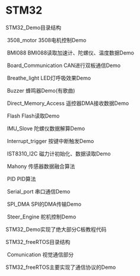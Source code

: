 # STM32

STM32_Demo目录结构


​		3508_motor 3508电机控制Demo

​		BMI088 BMI088读取加速计、陀螺仪、温度数据Demo

​		Board_Communication CAN进行双板通信Demo

​		Breathe_light LED灯呼吸效果Demo

​		Buzzer 蜂鸣器Demo(有歌曲)

​		Direct_Memory_Access 遥控器DMA接收数据Demo

​		Flash Flash读取Demo

​		IMU_Slove 陀螺仪数据解算Demo

​		Interrupt_trigger 按键中断触发Demo

​		IST8310_I2C 磁力计初始化、数据读取Demo

​		Mahony 传感器数据融合算法

​		PID PID算法

​		Serial_port 串口通信Demo

​		SPI_DMA SPI的DMA传输Demo

​		Steer_Engine 舵机控制Demo

STM32_Demo实现了绝大部分C板教程代码



STM32_freeRTOS目录结构

​		Comunication  视觉通信部分

STM32_freeRTOS主要实现了通信协议的Demo
